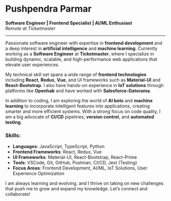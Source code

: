 # Pushpendra Parmar
**Software Engineer | Frontend Specialist | AI/ML Enthusiast**  
*Remote at Ticketmaster*

---

Passionate software engineer with expertise in **frontend development** and a deep interest in **artificial intelligence** and **machine learning**. Currently working as a **Software Engineer** at **Ticketmaster**, where I specialize in building dynamic, scalable, and high-performance web applications that elevate user experiences.

My technical skill set spans a wide range of **frontend technologies** including **React**, **Redux**, **Vue**, and UI frameworks such as **Material-UI** and **React-Bootstrap**. I also have hands-on experience in **IoT solutions** through platforms like **Openhab** and have worked with **Salesforce-Datorama**.

In addition to coding, I am exploring the world of **AI bots** and **machine learning** to incorporate intelligent features into applications, creating smarter and more efficient systems. With a strong focus on code quality, I am a big advocate of **CI/CD** pipelines, **version control**, and **automated testing**.

### Skills:
- **Languages**: JavaScript, TypeScript, Python 
- **Frontend Frameworks**: React, Redux, Vue
- **UI Frameworks**: Material-UI, React-Bootstrap, React-Prime
- **Tools**: VSCode, Git, GitHub, Postman, CI/CD, Jest (Testing)
- **Focus Areas**: Frontend Development, AI/ML, IoT Solutions, User Experience Optimization

I am always learning and evolving, and I thrive on taking on new challenges that push me to grow and expand my knowledge. Let’s connect and collaborate!
